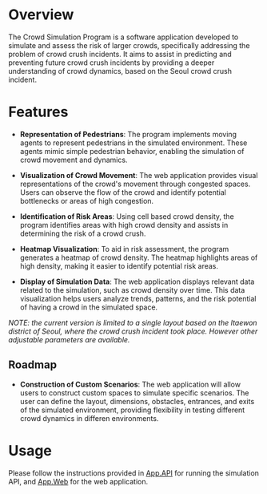 # Overview
The Crowd Simulation Program is a software application developed to simulate and assess the risk of larger crowds, specifically addressing the problem of crowd crush incidents. It aims to assist in predicting and preventing future crowd crush incidents by providing a deeper understanding of crowd dynamics, based on the Seoul crowd crush incident.

# Features
- **Representation of Pedestrians**: The program implements moving agents to represent pedestrians in the simulated environment. These agents mimic simple pedestrian behavior, enabling the simulation of crowd movement and dynamics.

- **Visualization of Crowd Movement**: The web application provides visual representations of the crowd's movement through congested spaces. Users can observe the flow of the crowd and identify potential bottlenecks or areas of high congestion.

- **Identification of Risk Areas**: Using cell based crowd density, the program identifies areas with high crowd density and assists in determining the risk of a crowd crush. 

- **Heatmap Visualization**: To aid in risk assessment, the program generates a heatmap of crowd density. The heatmap highlights areas of high density, making it easier to identify potential risk areas.

- **Display of Simulation Data**: The web application displays relevant data related to the simulation, such as crowd density over time. This data visualization helps users analyze trends, patterns, and the risk potential of having a crowd in the simulated space.

*NOTE: the current version is limited to a single layout based on the Itaewon district of Seoul, where the crowd crush incident took place. However other adjustable parameters are available.*

## Roadmap
- **Construction of Custom Scenarios**: The web application will allow users to construct custom spaces to simulate specific scenarios. The user can define the layout, dimensions, obstacles, entrances, and exits of the simulated environment, providing flexibility in testing different crowd dynamics in differen environments.

# Usage
Please follow the instructions provided in [App.API](App.API/README.md) for running the simulation API, and [App.Web](App.Web/README.md) for the web application.